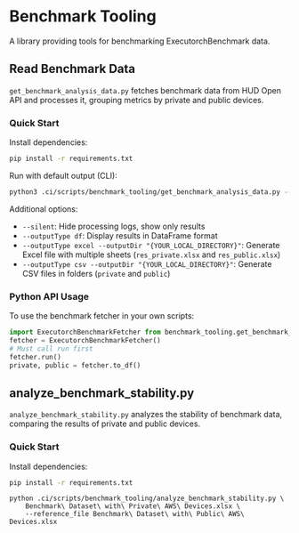 # Benchmark Tooling

A library providing tools for benchmarking ExecutorchBenchmark data.

## Read Benchmark Data
`get_benchmark_analysis_data.py` fetches benchmark data from HUD Open API and processes it, grouping metrics by private and public devices.

### Quick Start

Install dependencies:
```bash
pip install -r requirements.txt
```

Run with default output (CLI):
```bash
python3 .ci/scripts/benchmark_tooling/get_benchmark_analysis_data.py --startTime "2025-06-11T00:00:00" --endTime "2025-06-17T18:00:00"
```

Additional options:
- `--silent`: Hide processing logs, show only results
- `--outputType df`: Display results in DataFrame format
- `--outputType excel --outputDir "{YOUR_LOCAL_DIRECTORY}"`: Generate Excel file with multiple sheets (`res_private.xlsx` and `res_public.xlsx`)
- `--outputType csv --outputDir "{YOUR_LOCAL_DIRECTORY}"`: Generate CSV files in folders (`private` and `public`)


### Python API Usage

To use the benchmark fetcher in your own scripts:

```python
import ExecutorchBenchmarkFetcher from benchmark_tooling.get_benchmark_analysis_data
fetcher = ExecutorchBenchmarkFetcher()
# Must call run first
fetcher.run()
private, public = fetcher.to_df()
```

## analyze_benchmark_stability.py
`analyze_benchmark_stability.py` analyzes the stability of benchmark data, comparing the results of private and public devices.

### Quick Start
Install dependencies:
```bash
pip install -r requirements.txt
```

```
python .ci/scripts/benchmark_tooling/analyze_benchmark_stability.py \
    Benchmark\ Dataset\ with\ Private\ AWS\ Devices.xlsx \
    --reference_file Benchmark\ Dataset\ with\ Public\ AWS\ Devices.xlsx
```
